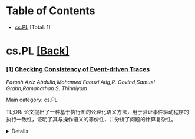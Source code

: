 <div id=toc></div>

# Table of Contents

- [cs.PL](#cs.PL) [Total: 1]


<div id='cs.PL'></div>

# cs.PL [[Back]](#toc)

### [1] [Checking Consistency of Event-driven Traces](https://arxiv.org/abs/2508.07855)
*Parosh Aziz Abdulla,Mohamed Faouzi Atig,R. Govind,Samuel Grahn,Ramanathan S. Thinniyam*

Main category: cs.PL

TL;DR: 论文提出了一种基于执行图的公理化语义方法，用于验证事件驱动程序的执行一致性，证明了其与操作语义的等价性，并分析了问题的计算复杂性。


<details>
  <summary>Details</summary>
Motivation: 事件驱动程序的执行一致性验证是一个核心问题，现有方法缺乏统一的语义框架。

Method: 提出基于执行图的公理化语义，证明其与操作语义的等价性，并分析一致性问题的计算复杂性。

Result: 证明事件驱动一致性问题是NP完全的，但在无嵌套发布的情况下可在多项式时间内解决。

Conclusion: 通过公理化语义和原型工具验证了方法的有效性，为事件驱动程序的验证提供了新思路。

Abstract: Event-driven programming is a popular paradigm where the flow of execution is
controlled by two features: (1) shared memory and (2) sending and receiving of
messages between multiple handler threads (just called handler). Each handler
has a mailbox (modelled as a queue) for receiving messages, with the constraint
that the handler processes its messages sequentially. Executions of messages by
different handlers may be interleaved. A central problem in this setting is
checking whether a candidate execution is consistent with the semantics of
event-driven programs. In this paper, we propose an axiomatic semantics for
eventdriven programs based on the standard notion of traces (also known as
execution graphs). We prove the equivalence of axiomatic and operational
semantics. This allows us to rephrase the consistency problem axiomatically,
resulting in the event-driven consistency problem: checking whether a given
trace is consistent. We analyze the computational complexity of this problem
and show that it is NP-complete, even when the number of handler threads is
bounded. We then identify a tractable fragment: in the absence of nested
posting, where handlers do not post new messages while processing a message,
consistency checking can be performed in polynomial time. Finally, we implement
our approach in a prototype tool and report on experimental results on a wide
range of benchmarks.

</details>
